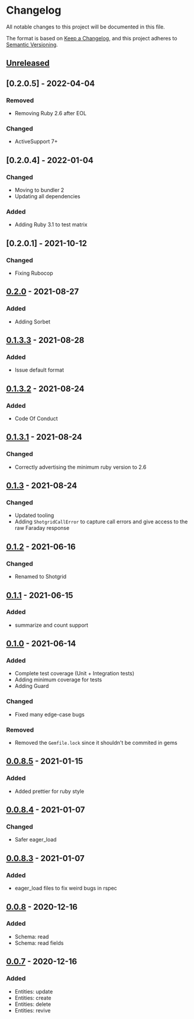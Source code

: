 # Changelog

All notable changes to this project will be documented in this file.

The format is based on [Keep a Changelog](https://keepachangelog.com/en/1.0.0/),
and this project adheres to [Semantic Versioning](https://semver.org/spec/v2.0.0.html).

## [Unreleased]

## [0.2.0.5] - 2022-04-04

### Removed

- Removing Ruby 2.6 after EOL

### Changed

- ActiveSupport 7+

## [0.2.0.4] - 2022-01-04

### Changed

- Moving to bundler 2
- Updating all dependencies

### Added

- Adding Ruby 3.1 to test matrix

## [0.2.0.1] - 2021-10-12

### Changed

- Fixing Rubocop

## [0.2.0] - 2021-08-27

### Added

- Adding Sorbet

## [0.1.3.3] - 2021-08-28

### Added

- Issue default format

## [0.1.3.2] - 2021-08-24

### Added

- Code Of Conduct

## [0.1.3.1] - 2021-08-24

### Changed

- Correctly advertising the minimum ruby version to 2.6

## [0.1.3] - 2021-08-24

### Changed

- Updated tooling
- Adding `ShotgridCallError` to capture call errors and give access to the raw Faraday response

## [0.1.2] - 2021-06-16

### Changed

- Renamed to Shotgrid

## [0.1.1] - 2021-06-15

### Added

- summarize and count support

## [0.1.0] - 2021-06-14

### Added

- Complete test coverage (Unit + Integration tests)
- Adding minimum coverage for tests
- Adding Guard

### Changed

- Fixed many edge-case bugs

### Removed

- Removed the `Gemfile.lock` since it shouldn't be commited in gems

## [0.0.8.5] - 2021-01-15

### Added

- Added prettier for ruby style

## [0.0.8.4] - 2021-01-07

### Changed

- Safer eager_load

## [0.0.8.3] - 2021-01-07

### Added

- eager_load files to fix weird bugs in rspec

## [0.0.8] - 2020-12-16

### Added

- Schema: read
- Schema: read fields

## [0.0.7] - 2020-12-16

### Added

- Entities: update
- Entities: create
- Entities: delete
- Entities: revive

[unreleased]: https://github.com/shotgunsoftware/shotgrid_api_ruby/compare/v0.2.0...HEAD
[0.2.0]: https://github.com/shotgunsoftware/shotgrid_api_ruby/releases/tag/v0.2.0
[0.1.3.3]: https://github.com/shotgunsoftware/shotgrid_api_ruby/releases/tag/v0.1.3.3
[0.1.3.2]: https://github.com/shotgunsoftware/shotgrid_api_ruby/releases/tag/v0.1.3.2
[0.1.3.1]: https://github.com/shotgunsoftware/shotgrid_api_ruby/releases/tag/v0.1.3.1
[0.1.3]: https://github.com/shotgunsoftware/shotgrid_api_ruby/releases/tag/v0.1.3
[0.1.2]: https://github.com/shotgunsoftware/shotgrid_api_ruby/releases/tag/v0.1.2
[0.1.1]: https://github.com/shotgunsoftware/shotgrid_api_ruby/releases/tag/v0.1.1
[0.1.0]: https://github.com/shotgunsoftware/shotgrid_api_ruby/releases/tag/v0.1.0
[0.0.8.5]: https://github.com/shotgunsoftware/shotgrid_api_ruby/releases/tag/v0.0.8.5
[0.0.8.4]: https://github.com/shotgunsoftware/shotgrid_api_ruby/releases/tag/v0.0.8.4
[0.0.8.3]: https://github.com/shotgunsoftware/shotgrid_api_ruby/releases/tag/v0.0.8.3
[0.0.8]: https://github.com/shotgunsoftware/shotgrid_api_ruby/releases/tag/v0.0.8
[0.0.7]: https://github.com/shotgunsoftware/shotgrid_api_ruby/releases/tag/v0.0.7
